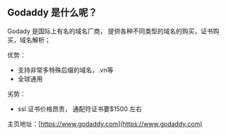 ## Godaddy 是什么呢？ 

Godady 是国际上有名的域名厂商， 提供各种不同类型的域名的购买，证书购买，域名解析； 

优势：

- 支持非常多特殊后缀的域名，.vn等
- 全球通用

劣势：

- ssl 证书价格昂贵， 通配符证书要$1500 左右

主页地址：[https://www.godaddy.com](https://www.godaddy.com)



